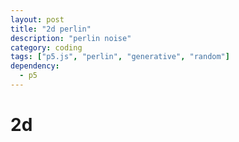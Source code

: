 ```yaml
---
layout: post
title: "2d perlin"
description: "perlin noise"
category: coding
tags: ["p5.js", "perlin", "generative", "random"]
dependency:
  - p5
---
```


# 2d

<div class="p5-sketch" id="perlin-canvas">
    <script type="text/javascript" src="/assets/js/p5/perlin2d.js"></script>
</div>

